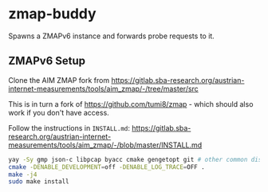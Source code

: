 zmap-buddy
==========

Spawns a ZMAPv6 instance and forwards probe requests to it.

ZMAPv6 Setup
------------

Clone the AIM ZMAP fork from https://gitlab.sba-research.org/austrian-internet-measurements/tools/aim_zmap/-/tree/master/src

This is in turn a fork of https://github.com/tumi8/zmap - which should also work if you don't have access.

Follow the instructions in `INSTALL.md`: https://gitlab.sba-research.org/austrian-internet-measurements/tools/aim_zmap/-/blob/master/INSTALL.md


```bash
yay -Sy gmp json-c libpcap byacc cmake gengetopt git # other common distros can be found in INSTALL.md directly
cmake -DENABLE_DEVELOPMENT=off -DENABLE_LOG_TRACE=OFF .
make -j4
sudo make install
```
